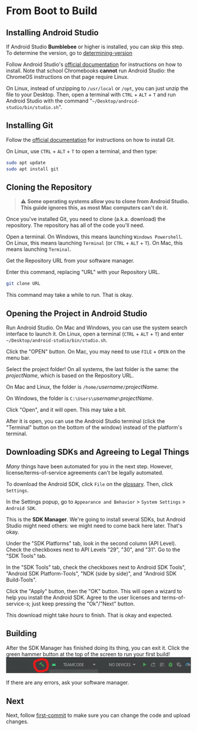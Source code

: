 # From Boot to Build

## Installing Android Studio

If Android Studio **Bumblebee** or higher is installed, you can skip this step. To determine the version, go to [determining-version](../android-studio/determining-version.md)

Follow Android Studio's [official documentation](https://developer.android.com/studio/install) for instructions on how to install. Note that school Chromebooks **cannot** run Android Studio: the ChromeOS instructions on that page require Linux.

On Linux, instead of unzipping to `/usr/local` or `/opt`, you can just unzip the file to your Desktop. Then, open a terminal with `CTRL` + `ALT` + `T` and run Android Studio with the command "`~/Desktop/android-studio/bin/studio.sh`".

## Installing Git

Follow the [official documentation](https://git-scm.com/book/en/v2/Getting-Started-Installing-Git) for instructions on how to install Git. 

On Linux, use `CTRL` + `ALT` + `T` to open a terminal, and then type:
```bash
sudo apt update
sudo apt install git
```

## Cloning the Repository

> ⚠️ **Some operating systems allow you to clone from Android Studio. This guide ignores this, as most Mac computers can't do it.**

Once you've installed Git, you need to clone (a.k.a. download) the repository. The repository has all of the code you'll need.

Open a terminal. On Windows, this means launching `Windows Powershell`. On Linux, this means launching `Terminal` (or `CTRL` + `ALT` + `T`). On Mac, this means launching `Terminal`.

Get the Repository URL from your software manager.

Enter this command, replacing "URL" with your Repository URL.

```bash
git clone URL
```

This command may take a while to run. That is okay.

## Opening the Project in Android Studio

Run Android Studio. On Mac and Windows, you can use the system search interface to launch it. On Linux, open a terminal (`CTRL` + `ALT` + `T`) and enter `~/Desktop/android-studio/bin/studio.sh`.

Click the "OPEN" button. On Mac, you may need to use `FILE` + `OPEN` on the menu bar.

Select the project folder! On all systems, the last folder is the same: the *projectName*, which is based on the Repository URL. 

On Mac and Linux, the folder is `/home/`*username*`/`*projectName*.

On Windows, the folder is `C:\Users\`*username*`\`*projectName*.

Click "Open", and it will open. This may take a bit.

After it is open, you can use the Android Studio terminal (click the "Terminal" button on the bottom of the window) instead of the platform's terminal.

## Downloading SDKs and Agreeing to Legal Things

*Many* things have been automated for you in the next step. However, license/terms-of-service agreements can't be legally automated.

To download the Android SDK, click `File` on the [glossary](../glossary.md#Menu%20Bar). Then, click `Settings`.

In the Settings popup, go to `Appearance and Behavior` > `System Settings` > `Android SDK`.

This is the **SDK Manager**. We're going to install several SDKs, but Android Studio might need others: we might need to come back here later. That's okay.

Under the "SDK Platforms" tab, look in the second column (API Level). Check the checkboxes next to API Levels "29", "30", and "31". Go to the "SDK Tools" tab.

In the "SDK Tools" tab, check the checkboxes next to 
Android SDK Tools", "Android SDK Platform-Tools", "NDK (side by side)", and "Android SDK Build-Tools".

Click the "Apply" button, then the "OK" button. This will open a wizard to help you install the Android SDK. Agree to the user licenses and terms-of-service-s; just keep pressing the "Ok"/"Next" button. 

This download might take *hours* to finish. That is okay and expected.

## Building

After the SDK Manager has finished doing its thing, you can exit it. Click the green hammer button at the top of the screen to run your first build! 
![build-button](../android-studio/build-button.png)

If there are any errors, ask your software manager. 

## Next

Next, follow [first-commit](first-commit.md) to make sure you can change the code and upload changes.
